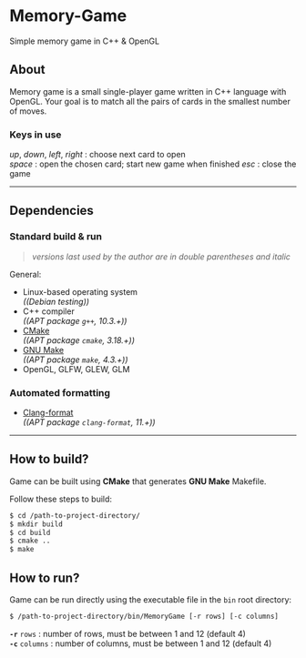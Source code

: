 # Memory-Game
Simple memory game in C++ & OpenGL

## About
Memory game is a small single-player game written in C++ language with OpenGL. Your goal is to match all the pairs of cards in the smallest number of moves.

### Keys in use
*up*, *down*, *left*, *right* : choose next card to open \
*space* : open the chosen card; start new game when finished
*esc* : close the game

-----

## Dependencies

### Standard build & run
> *versions last used by the author are in double parentheses and italic*

General:
+ Linux-based operating system \
  *((Debian testing))*
+ C++ compiler \
  *((APT package `g++`, 10.3.+))*
+ [CMake](https://cmake.org/) \
  *((APT package `cmake`, 3.18.+))*
+ [GNU Make](https://www.gnu.org/software/make) \
  *((APT package `make`, 4.3.+))*
+ OpenGL, GLFW, GLEW, GLM

### Automated formatting
+ [Clang-format](https://releases.llvm.org/11.0.0/tools/clang/docs/ClangFormat.html) \
  *((APT package `clang-format`, 11.+))*

-----

## How to build?
Game can be built using **CMake** that generates **GNU Make** Makefile.

Follow these steps to build:
```sh
$ cd /path-to-project-directory/
$ mkdir build
$ cd build
$ cmake ..
$ make
```

## How to run?
Game can be run directly using the executable file in the `bin` root directory:
```sh
$ /path-to-project-directory/bin/MemoryGame [-r rows] [-c columns]
```

**`-r`** `rows` : number of rows, must be between 1 and 12 (default 4) \
**`-c`** `columns` : number of columns, must be between 1 and 12 (default 4)

